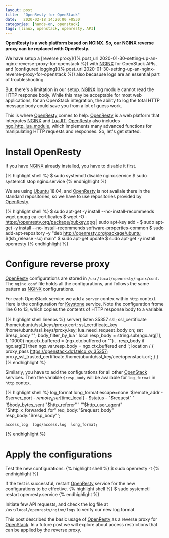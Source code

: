 ```yaml
---
layout: post
title:  "OpenResty for OpenStack"
date:   2020-02-18 14:20:00 +0530
categories: [hands-on, openstack]
tags: [linux, openstack, openresty, API]
---
```


**OpenResty is a web platform based on NGINX. So, our NGINX reverse proxy can be replaced with OpenResty.**

We have setup a [reverse proxy]({% post_url 2020-01-30-setting-up-an-nginx-reverse-proxy-for-openstack %}) with [NGINX] for OpenStack APIs, and [configured logging]({% post_url 2020-01-30-setting-up-an-nginx-reverse-proxy-for-openstack %}) also becasuse logs are an essential part of troubleshooting.

But, there's a limitation in our setup. [NGINX] log module cannot read the HTTP response body. While this may be acceptable for most web applications, for an OpenStack integration, the ability to log the total HTTP message body could save you from a lot of guess work.

This is where [OpenResty] comes to help. [OpenResty] is a web platform that integrates [NGINX] and [LuaJIT]. [OpenResty] also includes [ngx_http_lua_module], which implements many advanced functions for manipulating HTTP requests and responses. So, let's get started.

# Install OpenResty

If you have [NGINX] already installed, you have to disable it first.

{% highlight shell %}
$ sudo systemctl disable nginx.service
$ sudo systemctl stop nginx.service
{% endhighlight %} 

We are using [Ubuntu] 18.04, and [OpenResty] is not availale there in the standard repositories, so we have to use repositories provided by [OpenResty]. 

{% highlight shell %}
$ sudo apt-get -y install --no-install-recommends wget gnupg ca-certificates
$ wget -O - https://openresty.org/package/pubkey.gpg | sudo apt-key add -
$ sudo apt-get -y install --no-install-recommends software-properties-common
$ sudo add-apt-repository -y "deb http://openresty.org/package/ubuntu $(lsb_release -sc) main"
$ sudo apt-get update
$ sudo apt-get -y install openresty
{% endhighlight %}

# Configure reverse proxy

[OpenResty] configurations are stored in `/usr/local/openresty/nginx/conf`. The `nginx.conf` file holds all the configurations, and follows the same pattern as [NGINX] configurations. 

For each OpenStack service we add a `server` contex within `http` context. Here is the configuration for [Keystone] service. Note the configuration frome line 6 to 13, which copies the contents of HTTP response body to a variable.

{% highlight shell linenos %}
    server{
        listen 35357 ssl;
        ssl_certificate /home/ubuntu/ssl_keys/proxy.cert;
        ssl_certificate_key /home/ubuntu/ssl_keys/proxy.key; 
        lua_need_request_body on;
        set $resp_body "";
        body_filter_by_lua '
            local resp_body = string.sub(ngx.arg[1], 1, 10000)
            ngx.ctx.buffered = (ngx.ctx.buffered or "") .. resp_body
            if ngx.arg[2] then
                ngx.var.resp_body = ngx.ctx.buffered
            end
        ';
        location / {
            proxy_pass https://openstack.dc1.telco.xy:35357;
            proxy_ssl_trusted_certificate /home/ubuntu/ssl_key/cee/openstack.crt;
        }
    }
{% endhighlight %} 

Similarly, you have to add the configurations for all other [OpenStack] services. Then the variable `$resp_body` will be available for `log_format` in `http` contex.

{% highlight shell %}
    log_format  long_format escape=none  '$remote_addr - $server_port - $remote_user [$time_local] - $status - "$request" '
                     '$body_bytes_sent "$http_referer" '
                     '"$http_user_agent" "$http_x_forwarded_for" req_body:"$request_body" resp_body:"$resp_body"';

    access_log  logs/access.log  long_format;
{% endhighlight %} 

# Apply the configurations

Test the new configurations:
{% highlight shell %}
$ sudo openresty -t
{% endhighlight %} 

If the test is successful, restart [OpenResty] service for the new configurations to be effective.
{% highlight shell %}
$ sudo systemctl restart openresty.service
{% endhighlight %} 

Initiate few API requests, and check the log file at `/usr/local/openresty/nginx/logs` to verify our new log format. 

This post described the basic usage of [OpenResty] as a reverse proxy for [OpenStack]. In a future post we will explore about access restrictions that can be applied by the reverse proxy.

[NGINX]: https://www.nginx.com/
[OpenResty]: https://openresty.org/en/
[LuaJIT]: https://github.com/openresty/luajit2
[ngx_http_lua_module]: https://github.com/openresty/lua-nginx-module
[Ubuntu]: https://ubuntu.com/
[OpenStack]: https://www.openstack.org/
[Keystone]: https://docs.openstack.org/keystone/latest/